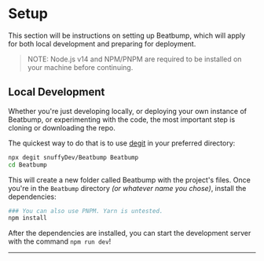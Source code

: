 # Setup

This section will be instructions on setting up Beatbump, which will apply for both local development and preparing for deployment.

> NOTE: Node.js v14 and NPM/PNPM are required to be installed on your machine before continuing.

## Local Development

Whether you're just developing locally, or deploying your own instance of Beatbump, or experimenting with the code, the most important step is cloning or downloading the repo.

The quickest way to do that is to use [degit](https://github.com/Rich-Harris/degit) in your preferred directory:

```bash
npx degit snuffyDev/Beatbump Beatbump
cd Beatbump
```

This will create a new folder called Beatbump with the project's files. Once you're in the ```Beatbump``` directory *(or whatever name you chose)*, install the dependencies:
```bash
### You can also use PNPM. Yarn is untested.
npm install
```
After the dependencies are installed, you can start the development server with the command ```npm run dev```!

---

